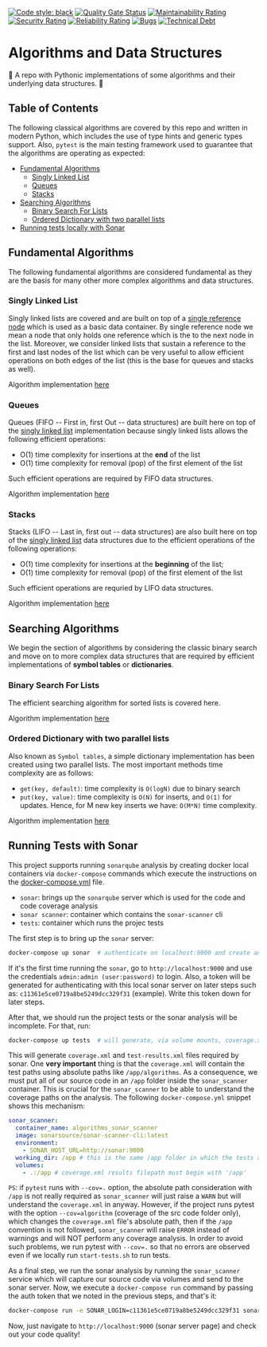 [![Code style: black](https://img.shields.io/badge/code%20style-black-000000.svg)](https://github.com/psf/black)
[![Quality Gate Status](https://sonarcloud.io/api/project_badges/measure?project=ipeternella_algorithms&metric=alert_status)](https://sonarcloud.io/dashboard?id=ipeternella_algorithms)
[![Maintainability Rating](https://sonarcloud.io/api/project_badges/measure?project=ipeternella_algorithms&metric=sqale_rating)](https://sonarcloud.io/dashboard?id=ipeternella_algorithms)
[![Security Rating](https://sonarcloud.io/api/project_badges/measure?project=ipeternella_algorithms&metric=security_rating)](https://sonarcloud.io/dashboard?id=ipeternella_algorithms)
[![Reliability Rating](https://sonarcloud.io/api/project_badges/measure?project=ipeternella_algorithms&metric=reliability_rating)](https://sonarcloud.io/dashboard?id=ipeternella_algorithms)
[![Bugs](https://sonarcloud.io/api/project_badges/measure?project=ipeternella_algorithms&metric=bugs)](https://sonarcloud.io/dashboard?id=ipeternella_algorithms)
[![Technical Debt](https://sonarcloud.io/api/project_badges/measure?project=ipeternella_algorithms&metric=sqale_index)](https://sonarcloud.io/dashboard?id=ipeternella_algorithms)

# Algorithms and Data Structures

🔬 A repo with Pythonic implementations of some algorithms and their underlying data structures. 🧪

## Table of Contents

The following classical algorithms are covered by this repo and written in modern Python, which includes the use of type hints and generic types support. Also, `pytest` is the main testing framework used to guarantee that the algorithms are operating as expected:

- [Fundamental Algorithms](#fundamental-algorithms)
  - [Singly Linked List](#singly-linked-List)
  - [Queues](#queues)
  - [Stacks](#stacks)
- [Searching Algorithms](#searching-algorithms)
  - [Binary Search For Lists](#binary-search-for-lists)
  - [Ordered Dictionary with two parallel lists](#ordered-dictionary-with-two-parallel-lists)
- [Running tests locally with Sonar](#running-tests-with-sonar)

## Fundamental Algorithms

The following fundamental algorithms are considered fundamental as they are the basis for many other more complex algorithms and data structures.

### Singly Linked List

Singly linked lists are covered and are built on top of a [single reference node](algorithms/data_containers/node_single_reference.py) which is used as a basic data container. By single reference node we mean a node that only holds one reference which is the to the next node in the list. Moreover, we consider linked lists that sustain a reference to the first and last nodes of the list which can be very useful to allow efficient operations on both edges of the list (this is the base for queues and stacks as well).

Algorithm implementation [here](algorithms/linked_lists/singly.py)

### Queues

Queues (FIFO -- First in, first Out -- data structures) are built here on top of the [singly linked list](#singly-linked-list) implementation because singly linked lists allows the following efficient operations:

- O(1) time complexity for insertions at the **end** of the list
- O(1) time complexity for removal (pop) of the first element of the list

Such efficient operations are required by FIFO data structures.

Algorithm implementation [here](algorithms/queues/fifo.py)

### Stacks

Stacks (LIFO -- Last in, first out -- data structures) are also built here on top of the [singly linked list](#singly-linked-list) data structures due to the efficient operations of the following operations:

- O(1) time complexity for insertions at the **beginning** of the list;
- O(1) time complexity for removal (pop) of the first element of the list

Such efficient operations are requried by LIFO data structures.

Algorithm implementation [here](algorithms/stacks/lifo.py)

## Searching Algorithms

We begin the section of algorithms by considering the classic binary search and move on to more complex data structures that are required by efficient implementations of **symbol tables** or **dictionaries**.

### Binary Search For Lists

The efficient searching algorithm for sorted lists is covered here.

Algorithm implementation [here](algorithms/searching/binary_search.py)

### Ordered Dictionary with two parallel lists

Also known as `Symbol tables`, a simple dictionary implementation has been created using two parallel lists. The most important methods time complexity are as follows:

- `get(key, default)`: time complexity is `O(logN)` due to binary search
- `put(key, value)`: time complexity is `O(N)` for inserts, and `O(1)` for updates. Hence, for M new key inserts we have: `O(M*N)` time complexity.

Algorithm implementation [here](algorithms/searching/dictionaries/parallel_lists.py)

## Running Tests with Sonar

This project supports running `sonarqube` analysis by creating docker local containers via `docker-compose` commands which execute the instructions on the [docker-compose.yml](docker-compose.yml) file.

- `sonar`: brings up the `sonarqube` server which is used for the code and code coverage analysis
- `sonar scanner`: container which contains the `sonar-scanner` cli
- `tests`: container which runs the projec tests

The first step is to bring up the `sonar` server:

```bash
docker-compose up sonar  # authenticate on localhost:9000 and create an auth token there
```

If it's the first time running the `sonar`, go to `http://localhost:9000` and use the credentials `admin:admin (user:password)` to login. Also, a token will be generated for authenticating with this local sonar server on later steps such as: `c11361e5ce0719a8be5249dcc329f31` (example). Write this token down for later steps.

After that, we should run the project tests or the sonar analysis will be incomplete. For that, run:

```bash
docker-compose up tests  # will generate, via volume mounts, coverage.xml and test-results.xml files
```

This will generate `coverage.xml` and `test-results.xml` files required by sonar. One **very important** thing is that the `coverage.xml` will contain the test paths using absolute paths like `/app/algorithms`. As a consequence, we must put all of our source code in an `/app` folder inside the `sonar_scanner` container. This is crucial for the `sonar_scanner` to be able to understand the coverage paths on the analysis. The following `docker-compose.yml` snippet shows this mechanism:

```yml
sonar_scanner:
  container_name: algorithms_sonar_scanner
  image: sonarsource/sonar-scanner-cli:latest
  environment:
    - SONAR_HOST_URL=http://sonar:9000
  working_dir: /app # this is the same /app folder in which the tests are run!
  volumes:
    - .:/app # coverage.xml results filepath must begin with '/app'
```

`PS`: if `pytest` runs with `--cov=.` option, the absolute path consideration with `/app` is not really required as `sonar_scanner` will just raise a `WARN` but will understand the `coverage.xml` in anyway. However, if the project runs pytest with the option `--cov=algorithm` (coverage of the src code folder only), which changes the `coverage.xml` file's absolute path, then if the `/app` convention is not followed, `sonar_scanner` will raise `ERROR` instead of warnings and will NOT perform any coverage analysis. In order to avoid such problems, we run pytest with `--cov=.` so that no errors are observed even if we locally run `start-tests.sh` to run tests.

As a final step, we run the sonar analysis by running the `sonar_scanner` service which will capture our source code via volumes and send to the sonar server. Now, we execute a `docker-compose run` command by passing the auth token that we noted in the previous steps, and that's it:

```bash
docker-compose run -e SONAR_LOGIN=c11361e5ce0719a8be5249dcc329f31 sonar_scanner  # change with your local auth token
```

Now, just navigate to `http://localhost:9000` (sonar server page) and check out your code quality!
